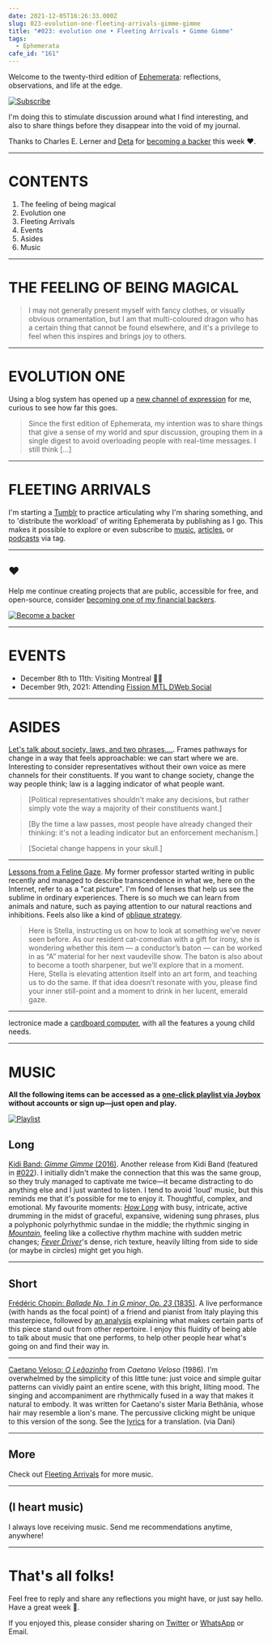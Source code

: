 ```yaml
---
date: 2021-12-05T16:26:33.000Z
slug: 023-evolution-one-fleeting-arrivals-gimme-gimme
title: "#023: evolution one • Fleeting Arrivals • Gimme Gimme"
tags:
  - Ephemerata
cafe_id: "161"
---
```

Welcome to the twenty-third edition of [Ephemerata](https://rosano.ca/ephemerata): reflections, observations, and life at the edge.

[![Subscribe](https://static.rosano.ca/_shared/_RCSSubscribeButton.svg)](https://rosano.ca/ephemerata)

I'm doing this to stimulate discussion around what I find interesting, and also to share things before they disappear into the void of my journal.

Thanks to Charles E. Lerner and [Deta](https://deta.space) for [becoming a backer](https://rosano.ca/back) this week ❤️.

---

# CONTENTS

1. The feeling of being magical
2. Evolution one
3. Fleeting Arrivals
4. Events
5. Asides
6. Music

---

# THE FEELING OF BEING MAGICAL

> I may not generally present myself with fancy clothes, or visually obvious ornamentation, but I am that multi-coloured dragon who has a certain thing that cannot be found elsewhere, and it's a privilege to feel when this inspires and brings joy to others.

---

# EVOLUTION ONE

Using a blog system has opened up a [new channel of expression](https://ephemerata.rosano.ca/01fp3ke8f9z7adc6gbe1pdyyse/) for me, curious to see how far this goes.

> Since the first edition of Ephemerata, my intention was to share things that give a sense of my world and spur discussion, grouping them in a single digest to avoid overloading people with real-time messages. I still think \[…\]

---

# FLEETING ARRIVALS

I'm starting a [Tumblr](https://fleetingarrivals.rosano.ca) to practice articulating why I'm sharing something, and to 'distribute the workload' of writing Ephemerata by publishing as I go. This makes it possible to explore or even subscribe to [music](https://fleetingarrivals.rosano.ca/tagged/sound), [articles](https://fleetingarrivals.rosano.ca/tagged/text), or [podcasts](https://fleetingarrivals.rosano.ca/tagged/talk) via tag.

---

## ❤️

Help me continue creating projects that are public, accessible for free, and open-source, consider [becoming one of my financial backers](https://rosano.ca/back).

[![Become a backer](https://static.rosano.ca/_shared/_RCSBackButton.svg)](https://rosano.ca/back)

---

# EVENTS

* December 8th to 11th: Visiting Montreal 👋🏼
* December 9th, 2021: Attending [Fission MTL DWeb Social](https://lu.ma/e2v2krmn?tk=TJOcnV)

---

# ASIDES

[Let's talk about society, laws, and two phrases....](https://www.youtube.com/watch?v=v4a9QAN-kTE). Frames pathways for change in a way that feels approachable: we can start where we are. Interesting to consider representatives without their own voice as mere channels for their constituents. If you want to change society, change the way people think; law is a lagging indicator of what people want.

> \[Political representatives shouldn't make any decisions, but rather simply vote the way a majority of their constituents want.\]

> \[By the time a law passes, most people have already changed their thinking: it's not a leading indicator but an enforcement mechanism.\]

> \[Societal change happens in your skull.\]

---

[Lessons from a Feline Gaze](https://gentlepsychonaut.substack.com/p/lessons-from-a-feline-gaze). My former professor started writing in public recently and managed to describe transcendence in what we, here on the Internet, refer to as a "cat picture". I'm fond of lenses that help us see the sublime in ordinary experiences. There is so much we can learn from animals and nature, such as paying attention to our natural reactions and inhibitions. Feels also like a kind of [oblique strategy](https://en.wikipedia.org/wiki/Oblique%5FStrategies).

> Here is Stella, instructing us on how to look at something we’ve never seen before. As our resident cat-comedian with a gift for irony, she is wondering whether this item — a conductor’s baton — can be worked in as “A” material for her next vaudeville show. The baton is also about to become a tooth sharpener, but we’ll explore that in a moment. Here, Stella is elevating attention itself into an art form, and teaching us to do the same. If that idea doesn’t resonate with you, please find your inner still-point and a moment to drink in her lucent, emerald gaze.

---

lectronice made a [cardboard computer](https://merveilles.town/@ice/107320247860127436), with all the features a young child needs.

---

# MUSIC

**All the following items can be accessed as a** [**one-click playlist via Joybox**](https://go.rosano.ca/ephemerata-023-music) **without accounts or sign up—just open and play.**

[![Playlist](https://static.rosano.ca/joybox/_JBXPlaylistButton.svg)](https://go.rosano.ca/ephemerata-023-music)

## Long

[Kidi Band: _Gimme Gimme_ (2016)](https://kidiband.bandcamp.com/album/gimme-gimme). Another release from Kidi Band (featured in [#022](https://cafe.rosano.ca/t/159#so-good-8)). I initially didn't make the connection that this was the same group, so they truly managed to captivate me twice—it became distracting to do anything else and I just wanted to listen. I tend to avoid 'loud' music, but this reminds me that it's possible for me to enjoy it. Thoughtful, complex, and emotional. My favourite moments: [_How Long_](https://kidiband.bandcamp.com/track/how-long) with busy, intricate, active drumming in the midst of graceful, expansive, widening sung phrases, plus a polyphonic polyrhythmic sundae in the middle; the rhythmic singing in [_Mountain_](https://kidiband.bandcamp.com/track/mountain), feeling like a collective rhythm machine with sudden metric changes; [_Fever Driver_](https://kidiband.bandcamp.com/track/fever-driver)'s dense, rich texture, heavily lilting from side to side (or maybe in circles) might get you high.

---

## Short

[Frédéric Chopin: _Ballade No. 1 in G minor, Op. 23_ (1835)](https://www.youtube.com/watch?v=eRviRiVsMj8&t=33s). A live performance (with hands as the focal point) of a friend and pianist from Italy playing this masterpiece, followed by [an analysis](https://www.youtube.com/watch?v=eRviRiVsMj8&t=646s) explaining what makes certain parts of this piece stand out from other repertoire. I enjoy this fluidity of being able to talk about music that one performs, to help other people hear what's going on and find their way in.

---

[Caetano Veloso: _O Leãozinho_](https://www.youtube.com/watch?v=jS5XJNo5CX8) from _Caetano Veloso_ (1986). I'm overwhelmed by the simplicity of this little tune: just voice and simple guitar patterns can vividly paint an entire scene, with this bright, lilting mood. The singing and accompaniment are rhythmically fused in a way that makes it natural to embody. It was written for Caetano's sister Maria Bethânia, whose hair may resemble a lion's mane. The percussive clicking might be unique to this version of the song. See the [lyrics](https://lyricstranslate.com/en/o-le%C3%A3ozinho-little-lion.html-2#songtranslation) for a translation. (via Dani)

---

## More

Check out [Fleeting Arrivals](https://fleetingarrivals.rosano.ca/tagged/sound) for more music.

---

## (I heart music)

I always love receiving music. Send me recommendations anytime, anywhere!

---

# That's all folks!

Feel free to reply and share any reflections you might have, or just say hello. Have a great week 🙂.

If you enjoyed this, please consider sharing on [Twitter](https://twitter.com/intent/tweet?url=https%3A%2F%2Fcafe.rosano.ca%2Ft%2F161&text=%23Ephemerata%20023%20by%20%40rosano%3A%20evolution%20one%20%E2%80%A2%20Fleeting%20Arrivals%20%E2%80%A2%20Gimme%20Gimme%20) or [WhatsApp](https://api.whatsapp.com/send?text=Ephemerata%20%23023%20by%20%40rosano%3A%20evolution%20one%20%E2%80%A2%20Fleeting%20Arrivals%20%E2%80%A2%20Gimme%20Gimme%20%20https%3A%2F%2Fcafe.rosano.ca%2Ft%2F161) or Email.
